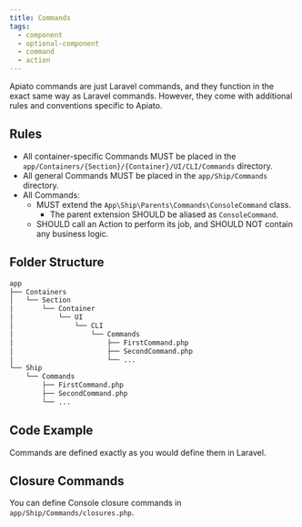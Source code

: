 ```yaml
---
title: Commands
tags:
  - component
  - optional-component
  - command
  - action
---
```


Apiato commands are just Laravel commands, and they function in the exact same way as Laravel commands.
However, they come with additional rules and conventions specific to Apiato.

## Rules

- All container-specific Commands MUST be placed in the `app/Containers/{Section}/{Container}/UI/CLI/Commands` directory.
- All general Commands MUST be placed in the `app/Ship/Commands` directory.
- All Commands:
  - MUST extend the `App\Ship\Parents\Commands\ConsoleCommand` class.
    - The parent extension SHOULD be aliased as `ConsoleCommand`.
  - SHOULD call an Action to perform its job, and SHOULD NOT contain any business logic.

## Folder Structure

```markdown
app
├── Containers
│   └── Section
│       └── Container
│           └── UI
│               └── CLI
│                   └── Commands
│                       ├── FirstCommand.php
│                       ├── SecondCommand.php
│                       └── ...
└── Ship
    └── Commands
        ├── FirstCommand.php
        ├── SecondCommand.php
        └── ...
```

## Code Example

Commands are defined exactly as you would define them in Laravel.

## Closure Commands

You can define Console closure commands in `app/Ship/Commands/closures.php`.
